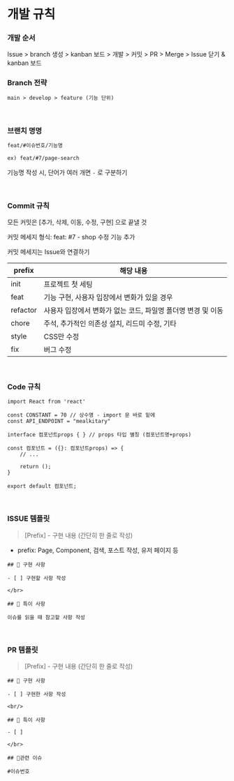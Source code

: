 # 개발 규칙

### 개발 순서

Issue > branch 생성 > kanban 보드 > 개발 > 커밋 > PR > Merge > Issue 닫기 & kanban 보드

### Branch 전략

```markdown
main > develop > feature (기능 단위)
```

<br>

### 브랜치 명명

```markdown
feat/#이슈번호/기능명

ex) feat/#7/page-search
```

기능명 작성 시, 단어가 여러 개면 `-` 로 구분하기

<br>

### Commit 규칙

모든 커밋은 [추가, 삭제, 이동, 수정, 구현] 으로 끝낼 것

커밋 메세지 형식: feat: #7 - shop 수정 기능 추가

커밋 메세지는 Issue와 연결하기

| prefix   | 해당 내용                                                    |
| -------- | ------------------------------------------------------------ |
| init     | 프로젝트 첫 세팅                                             |
| feat     | 기능 구현, 사용자 입장에서 변화가 있을 경우                  |
| refactor | 사용자 입장에서 변화가 없는 코드, 파일명 폴더명 변경 및 이동 |
| chore    | 주석, 추가적인 의존성 설치, 리드미 수정, 기타                |
| style    | CSS만 수정                                                   |
| fix      | 버그 수정                                                    |

<br>

### Code 규칙

```tsx
import React from 'react'

const CONSTANT = 70 // 상수명 - import 문 바로 밑에
const API_ENDPOINT = "mealkitary"

interface 컴포넌트props { } // props 타입 별칭 (컴포넌트명+props)

const 컴포넌트 = ({}: 컴포넌트props) => {
	// ...

	return ();
}

export default 컴포넌트;
```

<br>

### ISSUE 템플릿

> [Prefix] - 구현 내용 (간단히 한 줄로 작성)

- prefix: Page, Component, 검색, 포스트 작성, 유저 페이지 등

```tsx
## 📑 구현 사항

- [ ] 구현할 사항 작성

</br>

## 🚧 특이 사항

이슈를 읽을 때 참고할 사항 작성
```

<br>

### PR 템플릿

> [Prefix] - 구현 내용 (간단히 한 줄로 작성)

```tsx
## 📑 구현 사항

- [ ] 구현한 사항 작성

<br/>

## 🚧 특이 사항

- [ ]

</br>

## 🚨관련 이슈

#이슈번호
```
